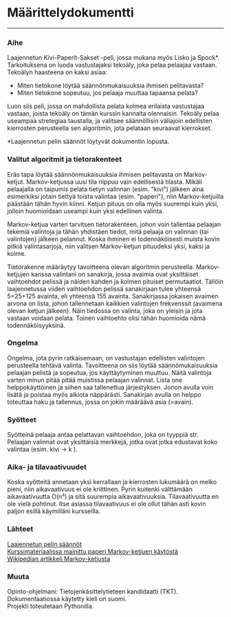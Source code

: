 # Määrittelydokumentti
---
### Aihe
Laajennetun Kivi-Paperit-Sakset -peli, jossa mukana myös Lisko ja Spock*. Tarkoituksena on luoda vastustajaksi tekoäly, joka pelaa pelaajaa vastaan. Tekoälyn haasteena on kaksi asiaa:

* Miten tietokone löytää säännönmukaisuuksia ihmisen pelitavasta?
* Miten tietokone sopeutuu, jos pelaaja muuttaa tapaansa pelata?

Luon siis peli, jossa on mahdollista pelata kolmea erilaista vastustajaa vastaan, joista tekoäly on tämän kurssin kannalta olennaisin. Tekoäly pelaa useampaa stretegiaa taustalla, ja valitsee säännöllisin väliajoin edellisten kierrosten perusteella sen algoritmin, jota pelataan seuraavat kierrokset. 

*Laajennetun pelin säännöt löytyvät dokumentin lopusta.

### Valitut algoritmit ja tietorakenteet
Eräs tapa löytää säännönmukaisuuksia ihmisen pelitavasta on Markov-ketjut. Markov-ketjussa uusi tila riippuu vain edellisestä tilasta. Mikäli pelaajalla on taipumis pelata tietyn valinnan (esim. "kivi") jälkeen aina esimerkiksi jotain tiettyä toista valintaa (esim. "paperi"), niin Markov-ketjuilla päästään tähän hyvin kiinni. Ketjun pituus on olla myös suurempi kuin yksi, jolloin huomioidaan useampi kuin yksi edellinen valinta. 

Markov-ketjua varten tarvitsen tietorakenteen, johon voin tallentaa pelaajan tekemiä valintoja ja tähän yhdistäen tiedot, mitä pelaaja on valinnan (tai valintojen) jälkeen pelannut. Koska ihminen ei todennäköisesti muista kovin pitkiä valintasarjoja, niin valitsen Markov-ketjun pituudeksi yksi, kaksi ja kolme. 

Tietorakenne määräytyy tavoitteena olevan algoritmin perusteella. Markov-ketjujen kanssa valintani on sanakirja, jossa avaimia ovat yksittäiset vaihtoehdot pelissä ja näiden kahden ja kolmen pituiset permutaatiot. Tällöin laajennetussa viiden vaihtoehdon pelissä sanakirjaan tulee yhteensä 5+25+125 avainta, eli yhteensä 155 avainta. Sanakirjassa jokaisen avaimen arvona on lista, johon tallennetaan kaikkien valintojen frekvenssit (avaimena olevan ketjun jälkeen). Näin tiedossa on valinta, joka on yleisin ja jota vastaan voidaan pelata. Toinen vaihtoehto olisi tähän huomioida nämä todennäköisyyksinä.


### Ongelma
Ongelma, jota pyrin ratkaisemaan, on vastustajan edellisten valintojen perusteella tehtävä valinta. Tavoitteena on siis löytää säännömukaisuuksia pelaajan pelistä ja sopeutua, jos käyttäytyminen muuttuu. Näitä valintoja varten minun pitää pitää muistissa pelaajan valinnat. Lista one helppokäyttöinen ja siihen saa tallenettua järjestyksen. Jonon avulla voin lisätä ja poistaa myös alkiota näppärästi. Sanakirjan avulla on helppo toteuttaa haku ja tallennus, jossa on jokin määräävä asia (=avain).


### Syötteet
Syötteinä pelaaja antaa pelattavan vaihtoehdon, joka on tyyppiä str. Pelaajan valinnat ovat yksittäisiä merkkejä, jotka ovat jotka edustavat koko valintaa (esim. kivi -> k ).  


### Aika- ja tilavaativuudet
Koska syötteitä annetaan yksi kerrallaan ja kierrosten lukumäärä on melko pieni, niin aikavaativuus ei ole  kriittinen. Pyrin kuitenki välttämään aikavaativuutta O(n³) ja sitä suurempia aikavaativuuksia. Tilavaativuutta en ole vielä pohtinut. Itse asiassa tilavaativuus ei ole ollut tähän asti kovin paljon esillä käymilläni kursseilla. 


### Lähteet
[Laajennetun pelin säännöt](https://www.youtube.com/watch?v=x5Q6-wMx-K8) \
[Kurssimateriaalissa mainittu paperi Markov-ketjuen käytöstä](https://arxiv.org/pdf/2003.06769.pdf) \
[Wikipedian artikkeli Markov-ketjusta](https://en.wikipedia.org/wiki/Markov_chain)


### Muuta
Opinto-ohjelmani: Tietojenkäsittelytieteen kandidaatti (TKT). \
Dokumentaatiossa käytetty kieli on suomi. \
Projekti toteutetaan Pythonilla.

